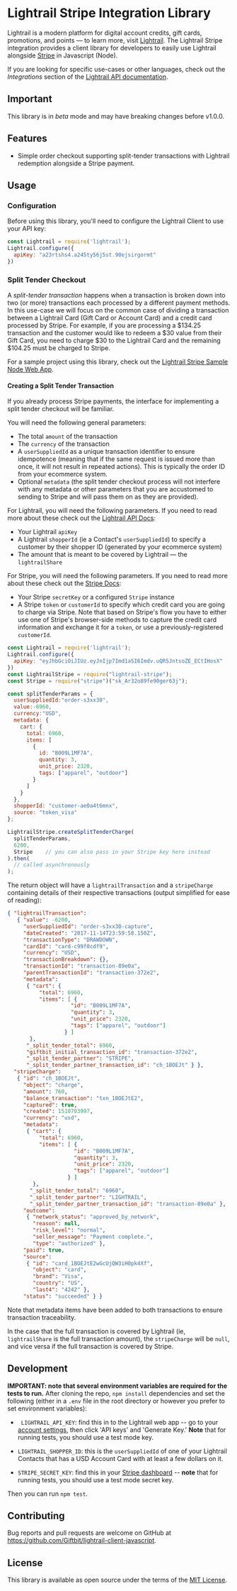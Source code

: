 # Lightrail Stripe Integration Library

Lightrail is a modern platform for digital account credits, gift cards, promotions, and points — to learn more, visit [Lightrail](https://www.lightrail.com/). The Lightrail Stripe integration provides a client library for developers to easily use Lightrail alongside [Stripe](https://stripe.com/) in Javascript (Node).

If you are looking for specific use-cases or other languages, check out the *Integrations* section of the [Lightrail API documentation](https://www.lightrail.com/docs/).

## Important

This library is in _beta_ mode and may have breaking changes before v1.0.0.

## Features

- Simple order checkout supporting split-tender transactions with Lightrail redemption alongside a Stripe payment.

## Usage

### Configuration

Before using this library, you'll need to configure the Lightrail Client to use your API key:

```javascript
const Lightrail = require('lightrail');
Lightrail.configure({
  apiKey: "a23rtshs4.a245ty56j5st.90ejsirgormt"
})
```

### Split Tender Checkout

A *split-tender transaction* happens when a transaction is broken down into two (or more) transactions each processed by a different payment methods. In this use-case we will focus on the common case of dividing a transaction between a Lightrail Card (Gift Card or Account Card) and a credit card processed by Stripe. For example, if you are processing a $134.25 transaction and the customer would like to redeem a $30 value from their Gift Card, you need to charge $30 to the Lightrail Card and the remaining $104.25 must be charged to Stripe.

For a sample project using this library, check out the [Lightrail Stripe Sample Node Web App](https://github.com/Giftbit/stripe-integration-sample-node-webapp).

#### Creating a Split Tender Transaction

If you already process Stripe payments, the interface for implementing a split tender checkout will be familiar. 

You will need the following general parameters: 

- The total `amount` of the transaction
- The `currency` of the transaction
- A `userSuppliedId` as a unique transaction identifier to ensure idempotence (meaning that if the same request is issued more than once, it will not result in repeated actions). This is typically the order ID from your ecommerce system.
- Optional `metadata` (the split tender checkout process will not interfere with any metadata or other parameters that you are accustomed to sending to Stripe and will pass them on as they are provided).

For Lightrail, you will need the following parameters. If you need to read more about these check out the [Lightrail API Docs](https://www.lightrail.com/docs/):

- Your Lightrail `apiKey`
- A Lightrail `shopperId` (ie a Contact's `userSuppliedId`) to specify a customer by their shopper ID (generated by your ecommerce system)
- The amount that is meant to be covered by Lightrail — the `lightrailShare`

For Stripe, you will need the following parameters. If you need to read more about these check out the [Stripe Docs](https://stripe.com/docs/charges):

- Your Stripe `secretKey` or a configured `Stripe` instance
- A Stripe `token` or `customerId` to specify which credit card you are going to charge via Stripe. Note that based on Stripe's flow you have to either use one of Stripe's browser-side methods to capture the credit card information and exchange it for a `token`, or use a previously-registered `customerId`.


```javascript
const Lightrail = require('lightrail');
Lightrail.configure({
  apiKey: "eyJhbGciOiJIUz.eyJnIjp7Imd1aSI6Imdv.uQR5JntsoZE_ECtIHosX"
})
const LightrailStripe = require("lightrail-stripe");
const Stripe = require("stripe")("sk_Ar32o89fe90ger63j");

const splitTenderParams = {
  userSuppliedId:"order-s3xx30",
  value:-6960,
  currency:"USD",
  metadata: {
    cart: {
      total: 6960,
      items: [
        {
          id: "B009L1MF7A",
          quantity: 3,
          unit_price: 2320,
          tags: ["apparel", "outdoor"]
        }
      ]
    }
  },
  shopperId: "customer-ae0a4t6mnx",
  source: "token_visa"
};

LightrailStripe.createSplitTenderCharge(
  splitTenderParams, 
  6200, 
  Stripe    // you can also pass in your Stripe key here instead
).then(
  // called asynchronously
);
```

The return object will have a `lightrailTransaction` and a `stripeCharge` containing details of their respective transactions (output simplified for ease of reading): 

```json
{ "lightrailTransaction":
   { "value": -6200,
     "userSuppliedId": "order-s3xx30-capture",
     "dateCreated": "2017-11-14T23:59:58.150Z",
     "transactionType": "DRAWDOWN",
     "cardId": "card-c99f0cdf9",
     "currency": "USD",
     "transactionBreakdown": {},
     "transactionId": "transaction-89e0a",
     "parentTransactionId": "transaction-372e2",
     "metadata":
      { "cart": {
          "total": 6960,
          "items": [ {
                    "id": "B009L1MF7A",
                    "quantity": 3,
                    "unit_price": 2320,
                    "tags": ["apparel", "outdoor"]
                  } ]
       },
      "_split_tender_total": 6960,
      "giftbit_initial_transaction_id": "transaction-372e2",
      "_split_tender_partner": "STRIPE",
      "_split_tender_partner_transaction_id": "ch_1BOEJt" } },
  "stripeCharge":
   { "id": "ch_1BOEJt",
     "object": "charge",
     "amount": 760,
     "balance_transaction": "txn_1BOEJtE2",
     "captured": true,
     "created": 1510703997,
     "currency": "usd",
     "metadata":
      { "cart": {
          "total": 6960,
          "items": [ {
                     "id": "B009L1MF7A",
                     "quantity": 3,
                     "unit_price": 2320,
                     "tags": ["apparel", "outdoor"]
                   } ]
        },
       "_split_tender_total": "6960",
       "_split_tender_partner": "LIGHTRAIL",
       "_split_tender_partner_transaction_id": "transaction-89e0a" },
     "outcome":
      { "network_status": "approved_by_network",
        "reason": null,
        "risk_level": "normal",
        "seller_message": "Payment complete.",
        "type": "authorized" },
     "paid": true,
     "source":
      { "id": "card_1BOEJtE2wGcUjQW3iH0pk4Xf",
        "object": "card",
        "brand": "Visa",
        "country": "US",
        "last4": "4242" },
     "status": "succeeded" } }
```

Note that metadata items have been added to both transactions to ensure transaction traceability. 

In the case that the full transaction is covered by Lightrail (ie, `lightrailShare` is the full transaction amount), the `stripeCharge` will be `null`, and vice versa if the full transaction is covered by Stripe. 


## Development

**IMPORTANT: note that several environment variables are required for the tests to run.** After cloning the repo, `npm install` dependencies and set the following (either in a `.env` file in the root directory or however you prefer to set environment variables):

- ` LIGHTRAIL_API_KEY`: find this in to the Lightrail web app -- go to your [account settings](https://www.lightrail.com/app/#/account/profile), then click 'API keys' and 'Generate Key.' **Note** that for running tests, you should use a test mode key.


- `LIGHTRAIL_SHOPPER_ID`: this is the `userSuppliedId` of one of your Lightrail Contacts that has a USD Account Card with at least a few dollars on it.
- `STRIPE_SECRET_KEY`: find this in your [Stripe dashboard](https://dashboard.stripe.com/account/apikeys) -- **note** that for running tests, you should use a test mode secret key.


Then you can run `npm test`.


## Contributing

Bug reports and pull requests are welcome on GitHub at <https://github.com/Giftbit/lightrail-client-javascript>.


## License

This library is available as open source under the terms of the [MIT License](http://opensource.org/licenses/MIT).
